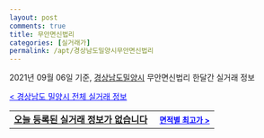 ```yaml
---
layout: post
comments: true
title: 무안면신법리
categories: [실거래가]
permalink: /apt/경상남도밀양시무안면신법리
---
```


2021년 09월 06일 기준, <a href="/apt/경상남도밀양시">경상남도밀양시</a> 무안면신법리 한달간 실거래 정보

<a style="color: blue;" href="/apt/경상남도밀양시">< 경상남도 밀양시 전체 실거래 정보</a>
<!---- start ---->
<table>
  <tr>
    <td colspan="4" style="font-weight: bold;"><a href="/apt/경상남도밀양시무안면신법리{name_without_space}">오늘 등록된 실거래 정보가 없습니다</a> &nbsp;&nbsp;&nbsp; <a style="color: blue; font-size: smaller;" href="/apt/경상남도밀양시무안면신법리{name_without_space}">면적별 최고가 ></a></td>
  </tr>
    
</table>
<!---- end ---->
    